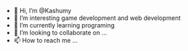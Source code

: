 - 👋 Hi, I’m @Kashumy
- 👀 I’m interesting game development and web development 
- 🌱 I’m currently learning programing 
- 💞️ I’m looking to collaborate on ...
- 📫 How to reach me ...

<!---
Kashumy/Kashumy is a ✨ special ✨ repository because its `README.md` (this file) appears on your GitHub profile.
You can click the Preview link to take a look at your changes.
--->
